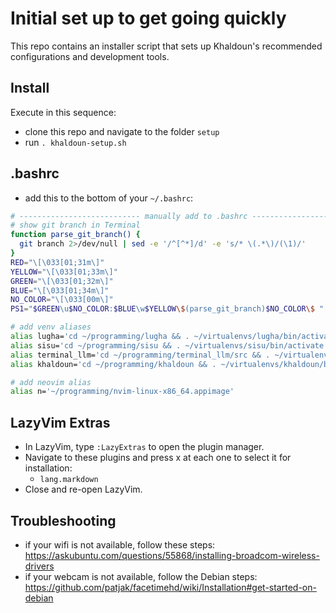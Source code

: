 # Initial set up to get going quickly
This repo contains an installer script that sets up Khaldoun's 
recommended configurations and development tools.

## Install 
Execute in this sequence:
- clone this repo and navigate to the folder `setup`
- run `. khaldoun-setup.sh`

## .bashrc
- add this to the bottom of your `~/.bashrc`:

```bash
# --------------------------- manually add to .bashrc --------------------------------
# show git branch in Terminal
function parse_git_branch() {
  git branch 2>/dev/null | sed -e '/^[^*]/d' -e 's/* \(.*\)/(\1)/'
}
RED="\[\033[01;31m\]"
YELLOW="\[\033[01;33m\]"
GREEN="\[\033[01;32m\]"
BLUE="\[\033[01;34m\]"
NO_COLOR="\[\033[00m\]"
PS1="$GREEN\u$NO_COLOR:$BLUE\w$YELLOW\$(parse_git_branch)$NO_COLOR\$ "

# add venv aliases
alias lugha='cd ~/programming/lugha && . ~/virtualenvs/lugha/bin/activate'
alias sisu='cd ~/programming/sisu && . ~/virtualenvs/sisu/bin/activate'
alias terminal_llm='cd ~/programming/terminal_llm/src && . ~/virtualenvs/terminal_llm/bin/activate && python chat.py'
alias khaldoun='cd ~/programming/khaldoun && . ~/virtualenvs/khaldoun/bin/activate'

# add neovim alias
alias n='~/programming/nvim-linux-x86_64.appimage'
```

## LazyVim Extras
- In LazyVim, type `:LazyExtras` to open the plugin manager. 
- Navigate to these plugins and press x at each one to select it for installation:
  - `lang.markdown` 
- Close and re-open LazyVim.

## Troubleshooting
- if your wifi is not available, follow these steps: 
  https://askubuntu.com/questions/55868/installing-broadcom-wireless-drivers
- if your webcam is not available, follow the Debian steps: 
  https://github.com/patjak/facetimehd/wiki/Installation#get-started-on-debian

